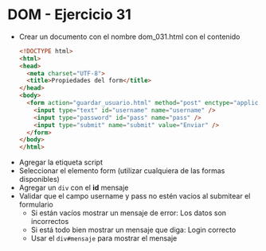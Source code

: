# DOM - Ejercicio 31

* Crear un documento con el nombre dom_031.html con el contenido
  ```html
  <!DOCTYPE html>
  <html>
  <head>
    <meta charset="UTF-8">
    <title>Propiedades del form</title>
  </head>
  <body>
    <form action="guardar_usuario.html" method="post" enctype="application/x-www-form-urlencoded" name="login">
      <input type="text" id="username" name="username" />
      <input type="password" id="pass" name="pass" />
      <input type="submit" name="submit" value="Enviar" />
    </form>
  </body>
  </html>
  ```
* Agregar la etiqueta script
* Seleccionar el elemento form (utilizar cualquiera de las formas disponibles)
* Agregar un `div` con el **id** mensaje
* Validar que el campo username y pass no estén vacios al submitear el formulario
  * Si están vacíos mostrar un mensaje de error: Los datos son incorrectos
  * Si está todo bien mostrar un mensaje que diga: Login correcto
  * Usar el `div#mensaje` para mostrar el mensaje